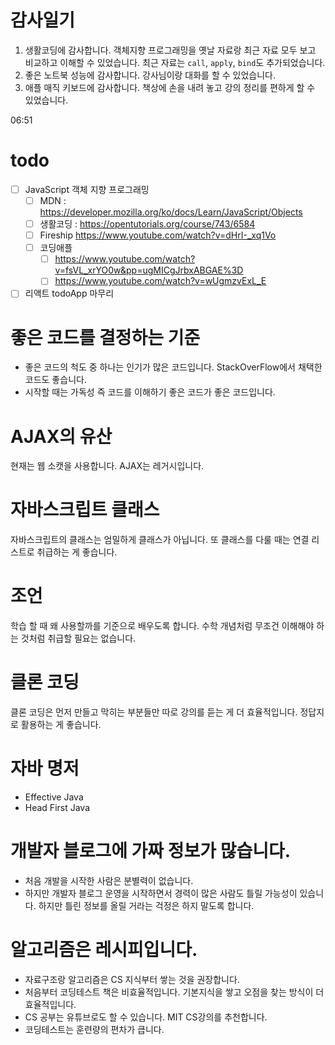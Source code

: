 # 감사일기

1. 생활코딩에 감사합니다. 객체지향 프로그래밍을 옛날 자료랑 최근 자료 모두 보고 비교하고 이해할 수 있었습니다. 최근 자료는 `call`, `apply`, `bind`도 추가되었습니다.
2. 좋은 노트북 성능에 감사합니다. 강사님이랑 대화를 할 수 있었습니다.
3. 애플 매직 키보드에 감사합니다. 책상에 손을 내려 놓고 강의 정리를 편하게 할 수 있었습니다.

06:51

# todo
- [ ] JavaScript 객체 지향 프로그래밍
    - [ ] MDN : https://developer.mozilla.org/ko/docs/Learn/JavaScript/Objects
    - [ ] 생활코딩 : https://opentutorials.org/course/743/6584
    - [ ] Fireship https://www.youtube.com/watch?v=dHrI-_xq1Vo
    - [ ] 코딩애플 
        - [ ] https://www.youtube.com/watch?v=fsVL_xrYO0w&pp=ugMICgJrbxABGAE%3D
        - [ ] https://www.youtube.com/watch?v=wUgmzvExL_E
- [ ] 리액트 todoApp 마무리

# 좋은 코드를 결정하는 기준
- 좋은 코드의 척도 중 하나는 인기가 많은 코드입니다. StackOverFlow에서 채택한 코드도 좋습니다.
- 시작할 때는 가독성 즉 코드를 이해하기 좋은 코드가 좋은 코드입니다.

# AJAX의 유산
현재는 웹 소캣을 사용합니다. AJAX는 레거시입니다.

# 자바스크립트 클래스
자바스크립트의 클래스는 엄밀하게 클래스가 아닙니다. 또 클래스를 다룰 때는 연결 리스트로 취급하는 게 좋습니다.

# 조언
학습 할 때 왜 사용할까를 기준으로 배우도록 합니다. 수학 개념처럼 무조건 이해해야 하는 것처럼 취급할 필요는 없습니다.

# 클론 코딩
클론 코딩은 먼저 만들고 막히는 부분들만 따로 강의를 듣는 게 더 효율적입니다. 정답지로 활용하는 게 좋습니다.

# 자바 명저
- Effective Java
- Head First Java

# 개발자 블로그에 가짜 정보가 많습니다.
- 처음 개발을 시작한 사람은 분별력이 없습니다.
- 하지만 개발자 블로그 운영을 시작하면서 경력이 많은 사람도 틀릴 가능성이 있습니다. 하지만 틀린 정보를 올릴 거라는 걱정은 하지 말도록 합니다.

# 알고리즘은 레시피입니다.
- 자료구조랑 알고리즘은 CS 지식부터 쌓는 것을 권장합니다.
- 처음부터 코딩테스트 책은 비효율적입니다. 기본지식을 쌓고 오점을 찾는 방식이 더 효율적입니다.
- CS 공부는 유튜브로도 할 수 있습니다. MIT CS강의를 추천합니다.
- 코딩테스트는 훈련량의 편차가 큽니다.